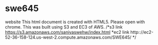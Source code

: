 # swe645
website
This html document is created with HTML5. Please open with chrome.
This was built using S3 and EC3 of AWS. 
/*s3 link https://s3.amazonaws.com/saniyaswehw/index.html
 *ec2 link http:://ec2-52-36-158-124.us-west-2.compute.amazonaws.com/SWE645/
 */

